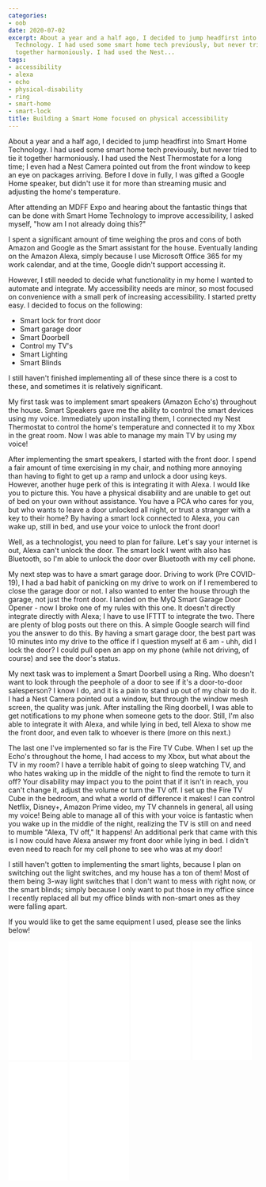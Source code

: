 ```yaml
---
categories:
- oob
date: 2020-07-02
excerpt: About a year and a half ago, I decided to jump headfirst into Smart Home
  Technology. I had used some smart home tech previously, but never tried to tie it
  together harmoniously. I had used the Nest...
tags:
- accessibility
- alexa
- echo
- physical-disability
- ring
- smart-home
- smart-lock
title: Building a Smart Home focused on physical accessibility
---
```


About a year and a half ago, I decided to jump headfirst into Smart Home Technology. I had used some smart home tech previously, but never tried to tie it together harmoniously. I had used the Nest Thermostate for a long time; I even had a Nest Camera pointed out from the front window to keep an eye on packages arriving. Before I dove in fully, I was gifted a Google Home speaker, but didn't use it for more than streaming music and adjusting the home's temperature.

After attending an MDFF Expo and hearing about the fantastic things that can be done with Smart Home Technology to improve accessibility, I asked myself, "how am I not already doing this?"

I spent a significant amount of time weighing the pros and cons of both Amazon and Google as the Smart assistant for the house. Eventually landing on the Amazon Alexa, simply because I use Microsoft Office 365 for my work calendar, and at the time, Google didn't support accessing it.

However, I still needed to decide what functionality in my home I wanted to automate and integrate. My accessibility needs are minor, so most focused on convenience with a small perk of increasing accessibility. I started pretty easy. I decided to focus on the following:

- Smart lock for front door
- Smart garage door
- Smart Doorbell
- Control my TV's
- Smart Lighting
- Smart Blinds

I still haven't finished implementing all of these since there is a cost to these, and sometimes it is relatively significant. 

My first task was to implement smart speakers (Amazon Echo's) throughout the house. Smart Speakers gave me the ability to control the smart devices using my voice. Immediately upon installing them, I connected my Nest Thermostat to control the home's temperature and connected it to my Xbox in the great room. Now I was able to manage my main TV by using my voice!

After implementing the smart speakers, I started with the front door. I spend a fair amount of time exercising in my chair, and nothing more annoying than having to fight to get up a ramp and unlock a door using keys. However, another huge perk of this is integrating it with Alexa. I would like you to picture this. You have a physical disability and are unable to get out of bed on your own without assistance. You have a PCA who cares for you, but who wants to leave a door unlocked all night, or trust a stranger with a key to their home? By having a smart lock connected to Alexa, you can wake up, still in bed, and use your voice to unlock the front door!

Well, as a technologist, you need to plan for failure. Let's say your internet is out, Alexa can't unlock the door. The smart lock I went with also has Bluetooth, so I'm able to unlock the door over Bluetooth with my cell phone.

My next step was to have a smart garage door. Driving to work (Pre COVID-19), I had a bad habit of panicking on my drive to work on if I remembered to close the garage door or not. I also wanted to enter the house through the garage, not just the front door. I landed on the MyQ Smart Garage Door Opener - now I broke one of my rules with this one. It doesn't directly integrate directly with Alexa; I have to use IFTTT to integrate the two. There are plenty of blog posts out there on this. A simple Google search will find you the answer to do this. By having a smart garage door, the best part was 10 minutes into my drive to the office if I question myself at 6 am - uhh, did I lock the door? I could pull open an app on my phone (while not driving, of course) and see the door's status.

My next task was to implement a Smart Doorbell using a Ring. Who doesn't want to look through the peephole of a door to see if it's a door-to-door salesperson? I know I do, and it is a pain to stand up out of my chair to do it. I had a Nest Camera pointed out a window, but through the window mesh screen, the quality was junk. After installing the Ring doorbell, I was able to get notifications to my phone when someone gets to the door. Still, I'm also able to integrate it with Alexa, and while lying in bed, tell Alexa to show me the front door, and even talk to whoever is there (more on this next.)

The last one I've implemented so far is the Fire TV Cube. When I set up the Echo's throughout the home, I had access to my Xbox, but what about the TV in my room? I have a terrible habit of going to sleep watching TV, and who hates waking up in the middle of the night to find the remote to turn it off? Your disability may impact you to the point that if it isn't in reach, you can't change it, adjust the volume or turn the TV off. I set up the Fire TV Cube in the bedroom, and what a world of difference it makes! I can control Netflix, Disney+, Amazon Prime video, my TV channels in general, all using my voice! Being able to manage all of this with your voice is fantastic when you wake up in the middle of the night, realizing the TV is still on and need to mumble "Alexa, TV off," It happens! An additional perk that came with this is I now could have Alexa answer my front door while lying in bed. I didn't even need to reach for my cell phone to see who was at my door!

I still haven't gotten to implementing the smart lights, because I plan on switching out the light switches, and my house has a ton of them! Most of them being 3-way light switches that I don't want to mess with right now, or the smart blinds; simply because I only want to put those in my office since I recently replaced all but my office blinds with non-smart ones as they were falling apart.

If you would like to get the same equipment I used, please see the links below!

<iframe style="width:120px;height:240px;" marginwidth="0" marginheight="0" scrolling="no" frameborder="0" src="//ws-na.amazon-adsystem.com/widgets/q?ServiceVersion=20070822&amp;OneJS=1&amp;Operation=GetAdHtml&amp;MarketPlace=US&amp;source=ss&amp;ref=as_ss_li_til&amp;ad_type=product_link&amp;tracking_id=mattblogsi0b1-20&amp;language=en_US&amp;marketplace=amazon&amp;region=US&amp;placement=B07FZ8S74R&amp;asins=B07FZ8S74R&amp;linkId=bdef6a246a2c05a34b09642dc326f403&amp;show_border=true&amp;link_opens_in_new_window=true"></iframe>

<iframe style="width:120px;height:240px;" marginwidth="0" marginheight="0" scrolling="no" frameborder="0" src="//ws-na.amazon-adsystem.com/widgets/q?ServiceVersion=20070822&amp;OneJS=1&amp;Operation=GetAdHtml&amp;MarketPlace=US&amp;source=ss&amp;ref=as_ss_li_til&amp;ad_type=product_link&amp;tracking_id=mattblogsi0b1-20&amp;language=en_US&amp;marketplace=amazon&amp;region=US&amp;placement=B0752V8D8D&amp;asins=B0752V8D8D&amp;linkId=1aed318f4e40a5a302823a1365e33ff3&amp;show_border=true&amp;link_opens_in_new_window=true"></iframe>

<iframe style="width:120px;height:240px;" marginwidth="0" marginheight="0" scrolling="no" frameborder="0" src="//ws-na.amazon-adsystem.com/widgets/q?ServiceVersion=20070822&amp;OneJS=1&amp;Operation=GetAdHtml&amp;MarketPlace=US&amp;source=ss&amp;ref=as_ss_li_til&amp;ad_type=product_link&amp;tracking_id=mattblogsi0b1-20&amp;language=en_US&amp;marketplace=amazon&amp;region=US&amp;placement=B0794W1SKP&amp;asins=B0794W1SKP&amp;linkId=8b684cafe6db6216c967b329db0fdd52&amp;show_border=true&amp;link_opens_in_new_window=true"></iframe>

<iframe style="width:120px;height:240px;" marginwidth="0" marginheight="0" scrolling="no" frameborder="0" src="//ws-na.amazon-adsystem.com/widgets/q?ServiceVersion=20070822&amp;OneJS=1&amp;Operation=GetAdHtml&amp;MarketPlace=US&amp;source=ss&amp;ref=as_ss_li_til&amp;ad_type=product_link&amp;tracking_id=mattblogsi0b1-20&amp;language=en_US&amp;marketplace=amazon&amp;region=US&amp;placement=B075H7Z5L8&amp;asins=B075H7Z5L8&amp;linkId=47188ec424840ac00b323decc382f561&amp;show_border=true&amp;link_opens_in_new_window=true"></iframe>

<iframe style="width:120px;height:240px;" marginwidth="0" marginheight="0" scrolling="no" frameborder="0" src="//ws-na.amazon-adsystem.com/widgets/q?ServiceVersion=20070822&amp;OneJS=1&amp;Operation=GetAdHtml&amp;MarketPlace=US&amp;source=ss&amp;ref=as_ss_li_til&amp;ad_type=product_link&amp;tracking_id=mattblogsi0b1-20&amp;language=en_US&amp;marketplace=amazon&amp;region=US&amp;placement=B07KGVB6D6&amp;asins=B07KGVB6D6&amp;linkId=22b844363397f7cf839543ae7bb2ffd7&amp;show_border=true&amp;link_opens_in_new_window=true"></iframe>

<iframe style="width:120px;height:240px;" marginwidth="0" marginheight="0" scrolling="no" frameborder="0" src="//ws-na.amazon-adsystem.com/widgets/q?ServiceVersion=20070822&amp;OneJS=1&amp;Operation=GetAdHtml&amp;MarketPlace=US&amp;source=ss&amp;ref=as_ss_li_til&amp;ad_type=product_link&amp;tracking_id=mattblogsi0b1-20&amp;language=en_US&amp;marketplace=amazon&amp;region=US&amp;placement=B01DM6BDA4&amp;asins=B01DM6BDA4&amp;linkId=d7387ad8a93f002318745a87933630e2&amp;show_border=true&amp;link_opens_in_new_window=true"></iframe>